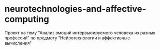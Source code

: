 # neurotechnologies-and-affective-computing

Проект на тему "Анализ эмоций интервьюируемого человека из разных профессий" по предмету "Нейротехнологии и аффективные вычисления"
